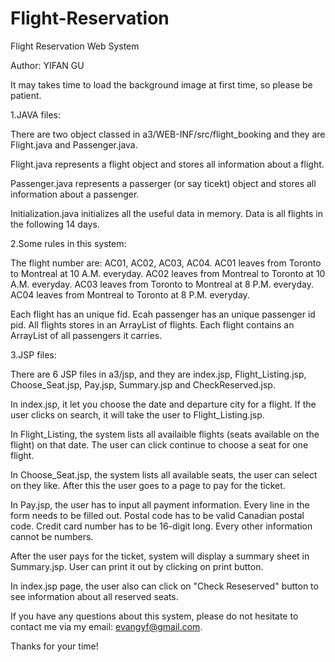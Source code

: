 Flight-Reservation
==================

Flight Reservation Web System

Author: YIFAN GU

It may takes time to load the background image at first time, so please be
patient.

1.JAVA files:

There are two object classed in a3/WEB-INF/src/flight_booking and they are
Flight.java and Passenger.java. 

Flight.java represents a flight object and
stores all information about a flight. 

Passenger.java represents a passerger (or say ticekt) object and stores all
information about a passenger.

Initialization.java initializes all the useful data in memory. Data is all
flights in the following 14 days.

2.Some rules in this system:

The flight number are: AC01, AC02, AC03, AC04.
AC01 leaves from Toronto to Montreal at 10 A.M. everyday.
AC02 leaves from Montreal to Toronto at 10 A.M. everyday.
AC03 leaves from Toronto to Montreal at 8 P.M. everyday.
AC04 leaves from Montreal to Toronto at 8 P.M. everyday.

Each flight has an unique fid.
Ecah passenger has an unique passenger id pid.
All flights stores in an ArrayList of flights.
Each flight contains an ArrayList of all passengers it carries.


3.JSP files: 

There are 6 JSP files in a3/jsp, and they are index.jsp, Flight_Listing.jsp,
Choose_Seat.jsp, Pay.jsp, Summary.jsp and CheckReserved.jsp.

In index.jsp, it let you choose the date and departure city for a flight.
If the user clicks on search, it will take the user to Flight_Listing.jsp.

In Flight_Listing, the system lists all availaible flights (seats available on
the flight) on that date. The user can click continue to choose a seat for one
flight.

In Choose_Seat.jsp, the system lists all available seats, the user can select on
they like. After this the user goes to a page to pay for the ticket.

In Pay.jsp, the user has to input all payment information.
Every line in the form needs to be filled out.
Postal code has to be valid Canadian postal code.
Credit card number has to be 16-digit long.
Every other information cannot be numbers.

After the user pays for the ticket, system will display a summary sheet in
Summary.jsp. User can print it out by clicking on print button.

In index.jsp page, the user also can click on "Check Reseserved" button to see
information about all reserved seats.


If you have any questions about this system, please do not hesitate to contact
me via my email: evangyf@gmail.com.

Thanks for your time!
